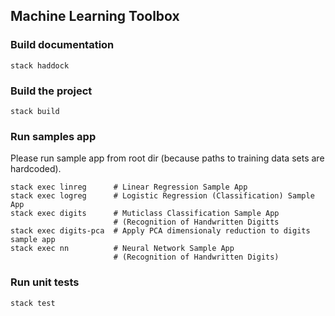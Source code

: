 ## Machine Learning Toolbox

### Build documentation

    stack haddock

### Build the project

    stack build

### Run samples app

Please run sample app from root dir (because paths to training data sets are hardcoded).

    stack exec linreg      # Linear Regression Sample App
    stack exec logreg      # Logistic Regression (Classification) Sample App
    stack exec digits      # Muticlass Classification Sample App
                           # (Recognition of Handwritten Digitts
    stack exec digits-pca  # Apply PCA dimensionaly reduction to digits sample app
    stack exec nn          # Neural Network Sample App
                           # (Recognition of Handwritten Digits)

### Run unit tests

    stack test
